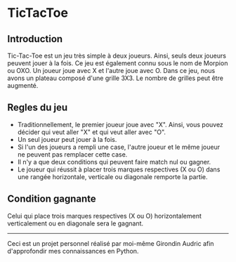 # TicTacToe

 ## Introduction

Tic-Tac-Toe est un jeu très simple à deux joueurs. Ainsi, seuls deux joueurs peuvent jouer à la fois. Ce jeu est également connu sous le nom de Morpion ou OXO. Un joueur joue avec X et l'autre joue avec O. Dans ce jeu, nous avons un plateau composé d'une grille 3X3. Le nombre de grilles peut être augmenté.

## Regles du jeu

 - Traditionnellement, le premier joueur joue avec "X". Ainsi, vous pouvez décider qui veut aller "X" et qui veut aller avec "O".
 - Un seul joueur peut jouer à la fois.
 - Si l'un des joueurs a rempli une case, l'autre joueur et le même joueur ne peuvent pas remplacer cette case.
 - Il n'y a que deux conditions qui peuvent faire match nul ou gagner.
 - Le joueur qui réussit à placer trois marques respectives (X ou O) dans une rangée horizontale, verticale ou diagonale remporte la partie.

## Condition gagnante

Celui qui place trois marques respectives (X ou O) horizontalement verticalement ou en diagonale sera le gagnant.

----------------------------------------------------------------


Ceci est un projet personnel réalisé par moi-même Girondin Audric afin d'approfondir mes connaissances en Python.